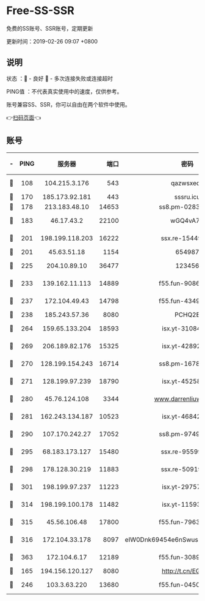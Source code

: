 # Free-SS-SSR

免费的SS账号、SSR账号，定期更新

更新时间：2019-02-26 09:07 +0800

## 说明

状态     ：🙂 - 良好 🙁 - 多次连接失败或连接超时

PING值   ：不代表真实使用中的速度，仅供参考。

账号兼容SS、SSR，你可以自由在两个软件中使用。

👉[扫码页面](https://liesauer.github.io/free-ss-ssr.github.io/)👈

## 账号

|-|PING|服务器|端口|密码|加密方式|区域|
|:----:|:----:|:-----:|-----:|:----:|:----:|:----:|
|🙂|108|104.215.3.176|543|qazwsxedc|aes-256-gcm|JP|
|🙂|170|185.173.92.181|443|sssru.icu|rc4-md5|RU|
|🙂|178|213.183.48.10|14653|ss8.pm-02834105|rc4-md5|RU|
|🙂|183|46.17.43.2|22100|wGQ4vA7D|aes-256-gcm|RU|
|🙂|201|198.199.118.203|16222|ssx.re-15449751|aes-256-cfb|US|
|🙂|201|45.63.51.18|1154|654987|chacha20|US|
|🙂|225|204.10.89.10|36477|123456|aes-256-cfb|US|
|🙂|233|139.162.11.113|14889|f55.fun-90867001|aes-256-cfb|SG|
|🙂|237|172.104.49.43|14798|f55.fun-43493243|aes-256-cfb|SG|
|🙂|238|185.243.57.36|8080|PCHQ2E|rc4-md5|US|
|🙂|264|159.65.133.204|18593|isx.yt-31084896|aes-256-cfb|SG|
|🙂|269|206.189.82.176|15325|isx.yt-42892061|aes-256-cfb|SG|
|🙂|270|128.199.154.243|16714|ss8.pm-16780170|aes-256-cfb|SG|
|🙂|271|128.199.97.239|18790|isx.yt-45258206|aes-256-cfb|SG|
|🙂|280|45.76.124.108|3344|www.darrenliuwei.com|aes-256-cfb|AU|
|🙂|281|162.243.134.187|10523|isx.yt-46842500|aes-256-cfb|US|
|🙂|290|107.170.242.27|17052|ss8.pm-97495398|aes-256-cfb|US|
|🙂|295|68.183.173.127|15480|ssx.re-95599154|aes-256-cfb|US|
|🙂|298|178.128.30.219|11883|ssx.re-50919809|aes-256-cfb|SG|
|🙂|301|198.199.97.237|11223|isx.yt-29757197|aes-256-cfb|US|
|🙂|314|198.199.100.178|11482|isx.yt-11593986|aes-256-cfb|US|
|🙂|315|45.56.106.48|17800|f55.fun-79636491|aes-256-cfb|US|
|🙂|316|172.104.33.178|8097|eIW0Dnk69454e6nSwuspv9DmS201tQ0D|aes-256-cfb|SG|
|🙂|363|172.104.6.17|12189|f55.fun-30895721|aes-256-cfb|US|
|🙂|165|194.156.120.127|8080|http://t.cn/EGJIyrl|rc4-md5|RU|
|🙂|246|103.3.63.220|13680|f55.fun-04505509|aes-256-cfb|SG|
